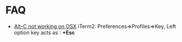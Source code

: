 # FAQ #
* [Alt-C not working on OSX](https://github.com/junegunn/fzf/issues/164)
iTerm2: Preferences=>Profiles=>Key, Left option key acts as : __+Esc__

